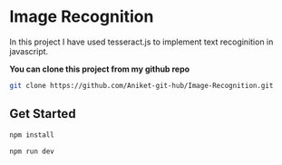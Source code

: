 # Image Recognition

In this project I have used tesseract.js to implement text recoginition in javascript.

**You can clone this project from my github repo**

```bash
git clone https://github.com/Aniket-git-hub/Image-Recognition.git
```

## Get Started

```bash
npm install
```

```bash
npm run dev
```
